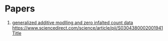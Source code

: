 Papers
=======

1. [generalized additive modlling and zero infalted count data](https://www.sciencedirect.com/science/article/pii/S0304380002001941)
https://www.sciencedirect.com/science/article/pii/S0304380002001941
[Title](link)
